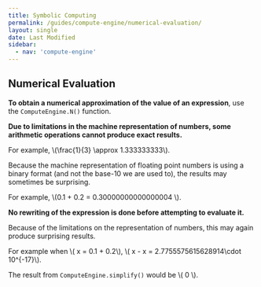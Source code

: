 ```yaml
---
title: Symbolic Computing
permalink: /guides/compute-engine/numerical-evaluation/
layout: single
date: Last Modified
sidebar:
  - nav: 'compute-engine'
---
```

<script type='module'>
    import {  renderMathInDocument } 
      from '//unpkg.com/mathlive/dist/mathlive.min.mjs';
    renderMathInDocument({
      TeX: {
        delimiters: {
          inline: [ ['$', '$'], ['\\(', '\\)']],
          display: [['$$', '$$'],['\\[', '\\]']],
        },
      },
      asciiMath: null,
      processEnvironments : false,
      renderAccessibleContent: false,
    });
</script>


## Numerical Evaluation

**To obtain a numerical approximation of the value of an expression**, use the
`ComputeEngine.N()` function.

**Due to limitations in the machine representation of numbers, some arithmetic
operations cannot produce exact results.** 

For example, \\(\frac{1}{3} \approx 1.333333333\\). 

Because the machine representation of floating point numbers is using
a binary format (and not the base-10 we are used to), the results may
sometimes be surprising. 

For example, \\(0.1 + 0.2 = 0.30000000000000004 \\).


**No rewriting of the expression is done before attempting to evaluate it.**

Because of the limitations on the representation of numbers, this may
again produce surprising results.
  
For example when \\( x = 0.1 + 0.2\\), \\( x - x = 2.7755575615628914\cdot 10^{-17}\\). 

The result from `ComputeEngine.simplify()` would  be \\( 0 \\).
